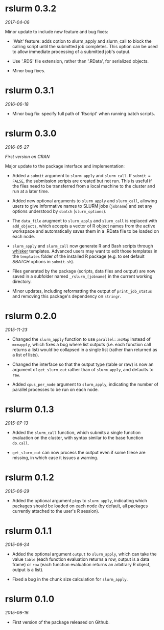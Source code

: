 rslurm 0.3.2
============

*2017-04-06*

Minor update to include new feature and bug fixes:

* 'Wait' feature: adds option to slurm_apply and slurm_call to block the
calling script until the submitted job completes. This option can be used to
allow immediate processing of a submitted job's output.

* Use '.RDS' file extension, rather than '.RData', for serialized objects.

* Minor bug fixes.


rslurm 0.3.1
============

*2016-06-18*

* Minor bug fix: specify full path of 'Rscript' when running batch scripts.


rslurm 0.3.0
============

*2016-05-27*

*First version on CRAN*

Major update to the package interface and implementation:

* Added a `submit` argument to `slurm_apply` and `slurm_call`. If `submit = FALSE`,
the submission scripts are created but not run. This is useful if the files need
to be transferred from a local machine to the cluster and run at a later time.

* Added new optional arguments to `slurm_apply` and `slurm_call`, allowing users to give
informative names to SLURM jobs (`jobname`) and set any options understood by
`sbatch` (`slurm_options`).

* The `data_file` arugment to `slurm_apply` and `slurm_call` is replaced with 
`add_objects`, which accepts a vector of R object names from the active workspace
and automatically saves them in a .RData file to be loaded on each node.

* `slurm_apply` and `slurm_call` now generate R and Bash scripts through
[whisker](https://github.com/edwindj/whisker) templates. Advanced users may want
to edit those templates in the `templates` folder of the installed R package 
(e.g. to set default *SBATCH* options in `submit.sh`).

* Files generated by the package (scripts, data files and output) are now saved
in a subfolder named `_rslurm_[jobname]` in the current working directory.

* Minor updates, including reformatting the output of `print_job_status` and
removing this package's dependency on `stringr`.


rslurm 0.2.0
============

*2015-11-23*

* Changed the `slurm_apply` function to use `parallel::mcMap` instead of `mcmapply`, 
which fixes a bug where list outputs (i.e. each function call returns a list) 
would be collapsed in a single list (rather than returned as a list of lists).

* Changed the interface so that the output type (table or raw) is now an argument
of `get_slurm_out` rather than of `slurm_apply`, and defaults to `raw`.

* Added `cpus_per_node` argument to `slurm_apply`, indicating the number of 
parallel processes to be run on each node.


rslurm 0.1.3
============

*2015-07-13*

* Added the `slurm_call` function, which submits a single function evaluation
on the cluster, with syntax similar to the base function `do.call`.

* `get_slurm_out` can now process the output even if some filese are missing,
in which case it issues a warning.


rslurm 0.1.2
============

*2015-06-29*

* Added the optional argument `pkgs` to `slurm_apply`, indicating which packages
should be loaded on each node (by default, all packages currently attached to
the user's R session).


rslurm 0.1.1
============

*2015-06-24*

* Added the optional argument `output` to `slurm_apply`, which can take the 
value `table` (each function evaluation returns a row, output is a data frame) or
`raw` (each function evaluation returns an arbitrary R object, output is a list).

* Fixed a bug in the chunk size calculation for `slurm_apply`. 


rslurm 0.1.0
============

*2015-06-16*

* First version of the package released on Github.
